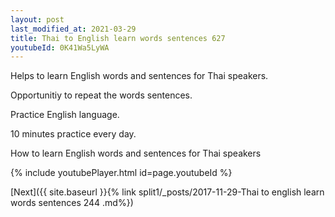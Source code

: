 ```yaml
---
layout: post
last_modified_at: 2021-03-29
title: Thai to English learn words sentences 627 
youtubeId: 0K41Wa5LyWA
---
```

 
 
Helps to learn English words and sentences for Thai speakers.

Opportunitiy to repeat the words sentences. 

Practice English language. 
 
10 minutes practice every day. 
 
How to learn English words and sentences for Thai speakers 
 
{% include youtubePlayer.html id=page.youtubeId %}
 
 
[Next]({{ site.baseurl }}{% link  split1/_posts/2017-11-29-Thai to english learn words sentences 244 .md%})
 
